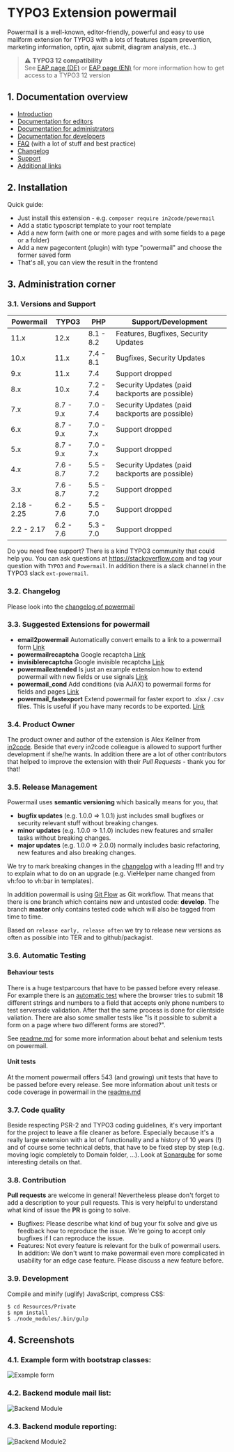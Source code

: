 # TYPO3 Extension powermail

Powermail is a well-known, editor-friendly, powerful
and easy to use mailform extension for TYPO3 with a lots of features
(spam prevention, marketing information, optin, ajax submit, diagram analysis, etc...)

> :warning: **TYPO3 12 compatibility**\
> See [EAP page (DE)](https://www.in2code.de/agentur/typo3-extensions/early-access-programm/) or [EAP page (EN)](https://www.in2code.de/en/agency/typo3-extensions/early-access-program/) for more information how to get access to a TYPO3 12 version

## 1. Documentation overview

* [Introduction](/Documentation/Readme.md)
* [Documentation for editors](/Documentation/ForEditors/Readme.md)
* [Documentation for administrators](/Documentation/ForAdministrators/Readme.md)
* [Documentation for developers](/Documentation/ForDevelopers/Readme.md)
* [FAQ](/Documentation/FAQ/Readme.md) (with a lot of stuff and best practice)
* [Changelog](/Documentation/Changelog/Readme.md)
* [Support](/Documentation/Support/Readme.md)
* [Additional links](/Documentation/Links/Readme.md)

## 2. Installation

Quick guide:
- Just install this extension - e.g. `composer require in2code/powermail`
- Add a static typoscript template to your root template
- Add a new form (with one or more pages and with some fields to a page or a folder)
- Add a new pagecontent (plugin) with type "powermail" and choose the former saved form
- That's all, you can view the result in the frontend

## 3. Administration corner

### 3.1. Versions and Support

| Powermail   | TYPO3     | PHP       | Support/Development                            |
|-------------|-----------|-----------|------------------------------------------------|
| 11.x        | 12.x      | 8.1 - 8.2 | Features, Bugfixes, Security Updates           |
| 10.x        | 11.x      | 7.4 - 8.1 | Bugfixes, Security Updates                     |
| 9.x         | 11.x      | 7.4       | Support dropped                                |
| 8.x         | 10.x      | 7.2 - 7.4 | Security Updates (paid backports are possible) |
| 7.x         | 8.7 - 9.x | 7.0 - 7.4 | Security Updates (paid backports are possible) |
| 6.x         | 8.7 - 9.x | 7.0 - 7.x | Support dropped                                |
| 5.x         | 8.7 - 9.x | 7.0 - 7.x | Support dropped                                |
| 4.x         | 7.6 - 8.7 | 5.5 - 7.2 | Security Updates (paid backports are possible) |
| 3.x         | 7.6 - 8.7 | 5.5 - 7.2 | Support dropped                                |
| 2.18 - 2.25 | 6.2 - 7.6 | 5.5 - 7.0 | Support dropped                                |
| 2.2 - 2.17  | 6.2 - 7.6 | 5.3 - 7.0 | Support dropped                                |

Do you need free support? There is a kind TYPO3 community that could help you.
You can ask questions at https://stackoverflow.com and tag your question with `TYPO3` and `Powermail`.
In addition there is a slack channel in the TYPO3 slack `ext-powermail`.

### 3.2. Changelog

Please look into the [changelog of powermail](/Documentation/Changelog/Readme.md)

### 3.3. Suggested Extensions for powermail

- **email2powermail** Automatically convert emails to a link to a powermail form [Link](https://github.com/einpraegsam/email2powermail)
- **powermailrecaptcha** Google recaptcha [Link](https://github.com/einpraegsam/powermailrecaptcha)
- **invisiblerecaptcha** Google invisible recaptcha [Link](https://github.com/einpraegsam/invisiblerecaptcha)
- **powermailextended** Is just an example extension how to extend powermail with new fields or use signals [Link](https://github.com/einpraegsam/powermailextended)
- **powermail_cond** Add conditions (via AJAX) to powermail forms for fields and pages [Link](https://github.com/einpraegsam/powermail_cond)
- **powermail_fastexport** Extend powermail for faster export to .xlsx / .csv files. This is useful if you have many records to be exported. [Link](https://github.com/bithost-gmbh/powermail_fastexport)

### 3.4. Product Owner

The product owner and author of the extension is Alex Kellner from [in2code](https://www.in2code.de). Beside that every
in2code colleague is allowed to support further development if she/he wants. In addition there are a lot of other
contributors that helped to improve the extension with their *Pull Requests* - thank you for that!

### 3.5. Release Management

Powermail uses **semantic versioning** which basically means for you, that
- **bugfix updates** (e.g. 1.0.0 => 1.0.1) just includes small bugfixes or security relevant stuff without breaking changes.
- **minor updates** (e.g. 1.0.0 => 1.1.0) includes new features and smaller tasks without breaking changes.
- **major updates** (e.g. 1.0.0 => 2.0.0) normally includes basic refactoring, new features and also breaking changes.

We try to mark breaking changes in the [changelog](/Documentation/Changelog/Readme.md)
with a leading **!!!** and try to explain what to do on an upgrade (e.g. VieHelper name changed from vh:foo to vh:bar in templates).

In addition powermail is using [Git Flow](https://www.atlassian.com/git/tutorials/comparing-workflows/gitflow-workflow) as Git workflow.
That means that there is one branch which contains new and untested code: **develop**.
The branch **master** only contains tested code which will also be tagged from time to time.

Based on `release early, release often` we try to release new versions as often as possible into TER and to github/packagist.

### 3.6. Automatic Testing

#### Behaviour tests

There is a huge testparcours that have to be passed before every release. For example there is an
[automatic test](/Tests/Behavior/Features/Pi1/Validation/Input/JsPhpValidation.feature)
where the browser tries to submit 18 different strings and numbers to a field that accepts only phone numbers to test
serverside validation. After that the same process is done for clientside valiation.
There are also some smaller tests like "Is it possible to submit a form on a page where two different forms are stored?".

See [readme.md](/Tests/Behavior/readme.md) for some more information about behat and selenium tests on powermail.

#### Unit tests

At the moment powermail offers 543 (and growing) unit tests that have to be passed before every release. See more information
about unit tests or code coverage in powermail in the [readme.md](/Tests/Unit/readme.md)

### 3.7. Code quality

Beside respecting PSR-2 and TYPO3 coding guidelines, it's very important for the project to leave a file cleaner as before.
Especially because it's a really large extension with a lot of functionality and a history of 10 years (!) and of course some
technical debts, that have to be fixed step by step (e.g. moving logic completely to Domain folder, ...).
Look at [Sonarqube](https://ter-sonarqube.marketing-factory.de/dashboard?id=powermail) for some interesting details on that.

### 3.8. Contribution

**Pull requests** are welcome in general! Nevertheless please don't forget to add a description to your pull requests. This
is very helpful to understand what kind of issue the **PR** is going to solve.

- Bugfixes: Please describe what kind of bug your fix solve and give us feedback how to reproduce the issue. We're going
to accept only bugfixes if I can reproduce the issue.
- Features: Not every feature is relevant for the bulk of powermail users. In addition: We don't want to make powermail
even more complicated in usability for an edge case feature. Please discuss a new feature before.


### 3.9. Development

Compile and minify (uglify) JavaScript, compress CSS:

```
$ cd Resources/Private
$ npm install
$ ./node_modules/.bin/gulp
```


## 4. Screenshots

### 4.1. Example form with bootstrap classes:

![Example form](Documentation/Images/frontend1.png "Example Form")


### 4.2. Backend module mail list:

![Backend Module](Documentation/Images/backend1.png "Backend Module")


### 4.3. Backend module reporting:

![Backend Module2](Documentation/Images/backend2.png "Backend Module2")

